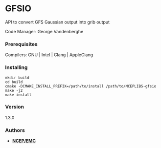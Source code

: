 # GFSIO

 API to convert GFS Gaussian output into grib output

Code Manager: George Vandenberghe

### Prerequisites

Compilers: GNU | Intel | Clang | AppleClang 


### Installing

```
mkdir build
cd build
cmake -DCMAKE_INSTALL_PREFIX=/path/to/install /path/to/NCEPLIBS-gfsio
make -j2
make install
```


### Version
1.3.0


### Authors

* **[NCEP/EMC](mailto:NCEP.List.EMC.nceplibs.Developers@noaa.gov)**
